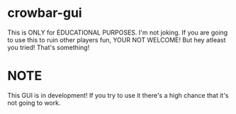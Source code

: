 # crowbar-gui
This is ONLY for EDUCATIONAL PURPOSES.
I'm not joking.
If you are going to use this to ruin other players fun, YOUR NOT WELCOME!
But hey atleast you tried!
That's something!

# NOTE
This GUI is in development! If you try to use it there's a high chance that it's not going to work.
